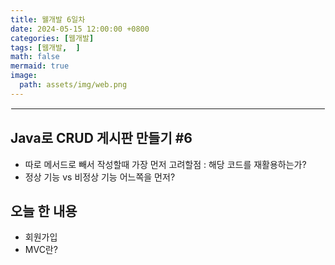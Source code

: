 ```yaml
---
title: 웰개발 6일차
date: 2024-05-15 12:00:00 +0800
categories: [웹개발]
tags: [웹개발,  ]
math: false
mermaid: true
image:
  path: assets/img/web.png
---
```


<hr style="border:1px solid white">

## Java로 CRUD 게시판 만들기 #6
- 따로 메서드로 빼서 작성할때 가장 먼저 고려할점 : 해당 코드를 재활용하는가?
- 정상 기능 vs 비정상 기능 어느쪽을 먼저?

## 오늘 한 내용
- 회원가입
- MVC란?
